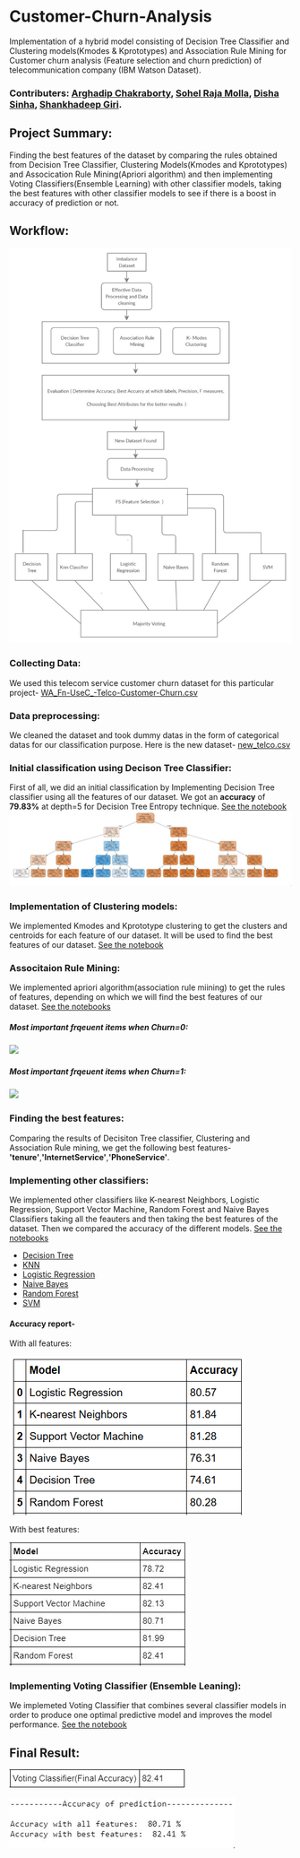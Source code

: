 
# Customer-Churn-Analysis

Implementation of a hybrid model consisting of Decision Tree Classifier and Clustering models(Kmodes & Kprototypes) and Association Rule Mining for Customer churn analysis (Feature selection and churn prediction) of telecommunication company (IBM Watson Dataset).

### Contributers: [Arghadip Chakraborty](https://github.com/arghac14), [Sohel Raja Molla](https://github.com/SohelRaja), [Disha Sinha](https://github.com/disha2sinha), [Shankhadeep Giri](https://github.com/shankha2018). 

## Project Summary:
Finding the best features of the dataset by comparing the rules obtained from Decision Tree Classifier, Clustering Models(Kmodes and Kprototypes) and Assocication Rule Mining(Apriori algorithm) and then implementing Voting Classifiers(Ensemble Learning) with other classifier models, taking the best features with other classifier models to see if there is a boost in accuracy of prediction or not.

## Workflow:
![](https://github.com/SohelRaja/Customer-Churn-Analysis/blob/master/Snapshots/workflow.jpg)

### Collecting Data:
We used this telecom service customer churn dataset for this particular project- [WA_Fn-UseC_-Telco-Customer-Churn.csv](https://github.com/arghac14/Customer-Churn-Analysis/blob/master/Decision%20Tree/WA_Fn-UseC_-Telco-Customer-Churn.csv)

### Data preprocessing:
We cleaned the dataset and took dummy datas in the form of categorical datas for our classification purpose.
Here is the new dataset- [new_telco.csv](https://github.com/SohelRaja/Customer-Churn-Analysis/blob/master/Decision%20Tree/new_telco.csv)

### Initial classification using Decison Tree Classifier:
First of all, we did an initial classification by Implementing Decision Tree classifier using all the features of our dataset.
We got an **accuracy** of **79.83%** at depth=5 for Decision Tree Entropy technique.
[See the notebook](https://github.com/SohelRaja/Customer-Churn-Analysis/blob/master/Decision%20Tree/Decision_Tree_Customer_Churn_v3.ipynb)
![](https://github.com/SohelRaja/Customer-Churn-Analysis/blob/master/Snapshots/ID3graph.JPG)

### Implementation of Clustering models:
We implemented Kmodes and Kprototype clustering to get the clusters and centroids for each feature of our dataset. It will be used to find the best features of our dataset.
[See the notebook](https://github.com/arghac14/Customer-Churn-Analysis/tree/master/Clustering)

### Associtaion Rule Mining:
We implemented apriori algorithm(association rule miining) to get the rules of features, depending on which we will find the best features of our dataset.
[See the notebooks](https://github.com/arghac14/Customer-Churn-Analysis/tree/master/Association%20Rule%20Mining)

##### Most important frqeuent items when Churn=0:
![](https://github.com/arghac14/Customer-Churn-Analysis/blob/master/Snapshots/apriori1.JPG)

##### Most important frqeuent items when Churn=1:
![](https://github.com/arghac14/Customer-Churn-Analysis/blob/master/Snapshots/apriori2.JPG)

### Finding the best features:
Comparing the results of Decisiton Tree classifier, Clustering and Association Rule mining, we get the following best features-
**'tenure'**,**'InternetService'**,**'PhoneService'**.

### Implementing other classifiers:
We implemented other classifiers like K-nearest Neighbors, Logistic Regression, Support Vector Machine, Random Forest and Naive Bayes Classifiers taking all the feauters and then taking the best features of the dataset. Then we compared the accuracy of the different models.
[See the notebooks](https://github.com/SohelRaja/Customer-Churn-Analysis/tree/master/Ensemble%20Learning/Other%20Classifiers)
* [Decision Tree](https://github.com/SohelRaja/Customer-Churn-Analysis/tree/master/Ensemble%20Learning/Other%20Classifiers/Decision%20Tree)
* [KNN](https://github.com/disha2sinha/Customer-Churn-Analysis/tree/master/Ensemble%20Learning/Other%20Classifiers/KNN)
* [Logistic Regression](https://github.com/shankha2018/Customer-Churn-Analysis/tree/master/Ensemble%20Learning/Other%20Classifiers/Logistic%20Regression)
* [Naive Bayes](https://github.com/shankha2018/Customer-Churn-Analysis/tree/master/Ensemble%20Learning/Other%20Classifiers/Naive%20Bayes)
* [Random Forest](https://github.com/SohelRaja/Customer-Churn-Analysis/tree/master/Ensemble%20Learning/Other%20Classifiers/Random%20Forest)
* [SVM](https://github.com/disha2sinha/Customer-Churn-Analysis/tree/master/Ensemble%20Learning/Other%20Classifiers/SVC)
#### Accuracy report-
With all features:

![](https://github.com/disha2sinha/Customer-Churn-Analysis/blob/master/Snapshots/otherClassifiers1.png)

With best features:

![](https://github.com/SohelRaja/Customer-Churn-Analysis/blob/master/Snapshots/other%20classifiers.JPG)

### Implementing Voting Classifier (Ensemble Leaning):
We implemeted Voting Classifier that combines several classifier models in order to produce one optimal predictive model and improves the model performance.
[See the notebook](https://github.com/arghac14/Customer-Churn-Analysis/tree/master/Ensemble%20Learning/Voting%20Classifier)

## Final Result:
![](https://github.com/SohelRaja/Customer-Churn-Analysis/blob/master/Snapshots/voting.JPG)

![](https://github.com/SohelRaja/Customer-Churn-Analysis/blob/master/Snapshots/accc.JPG)


   


